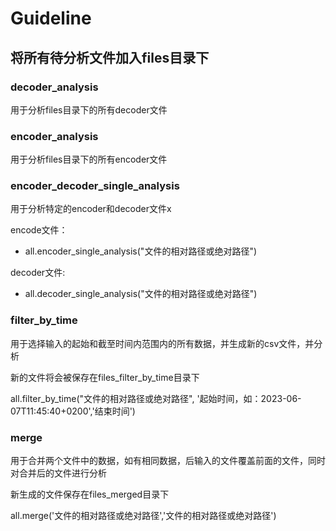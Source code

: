 # Guideline
## 将所有待分析文件加入files目录下
### decoder_analysis
用于分析files目录下的所有decoder文件
### encoder_analysis
用于分析files目录下的所有encoder文件
### encoder_decoder_single_analysis
用于分析特定的encoder和decoder文件x

encode文件：
* all.encoder_single_analysis("文件的相对路径或绝对路径")

decoder文件:
* all.decoder_single_analysis("文件的相对路径或绝对路径")
### filter_by_time
用于选择输入的起始和截至时间内范围内的所有数据，并生成新的csv文件，并分析

新的文件将会被保存在files_filter_by_time目录下

all.filter_by_time("文件的相对路径或绝对路径", '起始时间，如：2023-06-07T11:45:40+0200','结束时间')
### merge
用于合并两个文件中的数据，如有相同数据，后输入的文件覆盖前面的文件，同时对合并后的文件进行分析

新生成的文件保存在files_merged目录下

all.merge('文件的相对路径或绝对路径','文件的相对路径或绝对路径')


